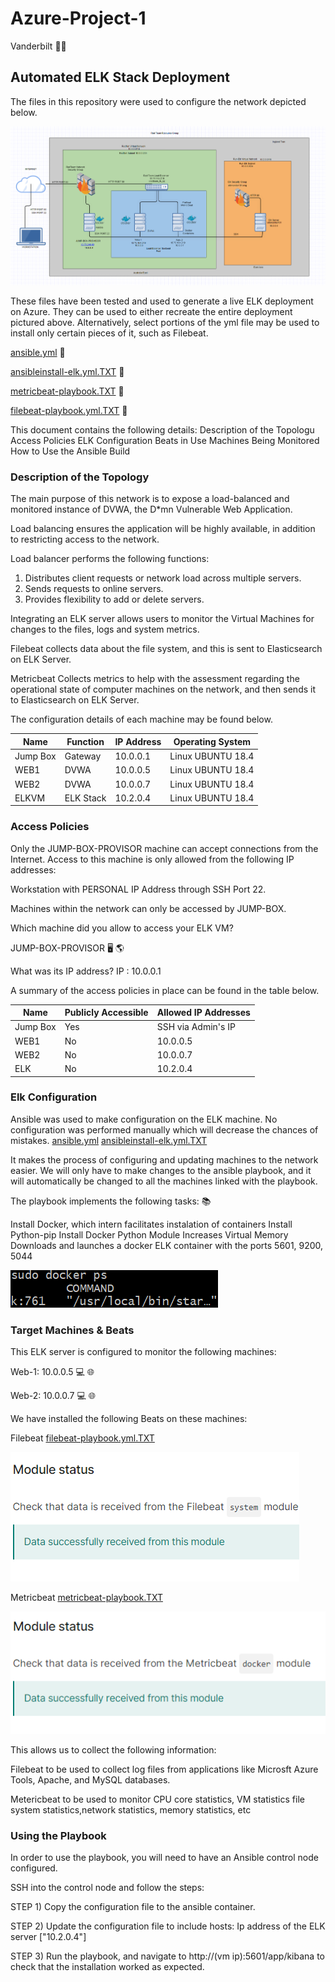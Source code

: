 # Azure-Project-1
Vanderbilt
:technologist:
## Automated ELK Stack Deployment

The files in this repository were used to configure the network depicted below.

![](Diagrams/Azure%20Lab%20Diagram.png)

These files have been tested and used to generate a live ELK deployment on Azure. They can be used to either recreate the entire deployment pictured above. Alternatively, select portions of the yml file may be used to install only certain pieces of it, such as Filebeat.

[ansible.yml](ansible.yml.TXT)
:orange_book:

[ansibleinstall-elk.yml.TXT](ansibleinstall-elk.yml.TXT)
:blue_book:

[metricbeat-playbook.TXT](metricbeat-playbook.TXT)
:closed_book:

[filebeat-playbook.yml.TXT](filebeat-playbook.yml.TXT)
:green_book:

This document contains the following details:
Description of the Topologu
Access Policies
ELK Configuration
Beats in Use
Machines Being Monitored
How to Use the Ansible Build
### Description of the Topology

The main purpose of this network is to expose a load-balanced and monitored instance of DVWA, the D*mn Vulnerable Web Application.

Load balancing ensures the application will be highly available, in addition to restricting access to the network.

Load balancer performs the following functions:

1) Distributes client requests or network load across multiple servers.
2) Sends requests to online servers.
3) Provides flexibility to add or delete servers.

Integrating an ELK server allows users to monitor the Virtual Machines for changes to the files, logs and system metrics.

Filebeat collects data about the file system, and this is sent to Elasticsearch on ELK Server.

Metricbeat Collects metrics to help with the assessment regarding the operational state of computer machines on the network, and then sends it to Elasticsearch on ELK Server. 

The configuration details of each machine may be found below.

| Name     | Function | IP Address | Operating System |
|----------|----------|------------|------------------|
| Jump Box | Gateway  | 10.0.0.1   | Linux UBUNTU 18.4           |
| WEB1     | DVWA     | 10.0.0.5   | Linux UBUNTU 18.4|
| WEB2     | DVWA     | 10.0.0.7   | Linux UBUNTU 18.4|
| ELKVM    | ELK Stack| 10.2.0.4   | Linux UBUNTU 18.4|

### Access Policies

Only the JUMP-BOX-PROVISOR machine can accept connections from the Internet. Access to this machine is only allowed from the following IP addresses:

Workstation with PERSONAL IP Address through SSH Port 22.

Machines within the network can only be accessed by JUMP-BOX.

Which machine did you allow to access your ELK VM?

JUMP-BOX-PROVISOR :desktop_computer: :earth_americas:

What was its IP address?
IP : 10.0.0.1

A summary of the access policies in place can be found in the table below.

| Name     | Publicly Accessible | Allowed IP Addresses |
|----------|---------------------|----------------------|
| Jump Box | Yes                 | SSH via Admin's IP   |
| WEB1     | No                  | 10.0.0.5             |
| WEB2     | No                  | 10.0.0.7             |
| ELK      | No                  | 10.2.0.4             |

### Elk Configuration

Ansible was used to make configuration on the ELK machine. No configuration was performed manually which will decrease the chances of mistakes.
[ansible.yml](ansible.yml.TXT)
[ansibleinstall-elk.yml.TXT](ansibleinstall-elk.yml.TXT)

It makes the process of configuring and updating machines to the network easier. We will only have to make changes to the ansible playbook, and it will automatically be changed to all the machines linked with the playbook.

The playbook implements the following tasks: :books:

Install Docker, which intern facilitates instalation of containers
Install Python-pip
Install Docker Python Module
Increases Virtual Memory
Downloads and launches a docker ELK container with the ports 5601, 9200, 5044


![Docker PS](Pictures/sudo%20docker%20ps.png)

### Target Machines & Beats
This ELK server is configured to monitor the following machines:

Web-1: 10.0.0.5 :computer: :globe_with_meridians:

Web-2: 10.0.0.7 :computer: :globe_with_meridians:

We have installed the following Beats on these machines:

Filebeat [filebeat-playbook.yml.TXT](filebeat-playbook.yml.TXT)

![](Pictures/file%20beat%20status.png)

Metricbeat [metricbeat-playbook.TXT](metricbeat-playbook.TXT)

![](Pictures/metric%20beat%20status.png)


This allows us to collect the following information:

Filebeat to be used to collect log files from applications like Microsft Azure Tools, Apache,  and MySQL databases.

Metericbeat to be used to monitor CPU core statistics, VM statistics file system statistics,network statistics, memory statistics, etc

### Using the Playbook
In order to use the playbook, you will need to have an Ansible control node configured. 

SSH into the control node and follow the steps:

STEP 1) Copy the configuration file to the ansible container.

STEP 2) Update the configuration file to include hosts: Ip address of the ELK server ["10.2.0.4"]

STEP 3) Run the playbook, and navigate to http://(vm ip):5601/app/kibana to check that the installation worked as expected.

